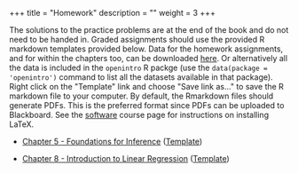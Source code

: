 +++
title = "Homework"
description = ""
weight = 3
+++


The solutions to the practice problems are at the end of the book and do not need to be handed in. Graded assignments should use the provided R markdown templates provided below. Data for the homework assignments, and for within the chapters too, can be downloaded [here](https://github.com/jbryer/DATA606Spring2021/tree/master/course_data/os3_data). Or alternatively all the data is included in the `openintro` R packge (use the `data(package = 'openintro')` command to list all the datasets available in that package). Right click on the "Template" link and choose "Save link as..." to save the R markdown file to your computer. By default, the Rmarkdown files should generate PDFs. This is the preferred format since PDFs can be uploaded to Blackboard. See the [software](/course-overview/software/) course page for instructions on installing LaTeX.


* [Chapter 5 - Foundations for Inference](https://github.com/jbryer/DATA606Spring2021/blob/master/Homework/Homework5.pdf) ([Template](https://raw.githubusercontent.com/jbryer/DATA606Spring2021/master/Homework/Homework5.Rmd))

* [Chapter 8 - Introduction to Linear Regression](https://github.com/jbryer/DATA606Spring2021/blob/master/Homework/Homework8.pdf) ([Template](https://raw.githubusercontent.com/jbryer/DATA606Spring2021/master/Homework/Homework8.Rmd))


<!-- 

* [Chapter 1 - Introduction to Data](https://github.com/jbryer/DATA606Spring2021/blob/master/Homework/Homework1.pdf) ([Template](https://raw.githubusercontent.com/jbryer/DATA606Spring2021/master/Homework/Homework1.Rmd))

* [Chapter 2 - Summarizing Data](https://github.com/jbryer/DATA606Spring2021/blob/master/Homework/Homework2.pdf) ([Template](https://raw.githubusercontent.com/jbryer/DATA606Spring2021/master/Homework/Homework2.Rmd))
* [Chapter 3 - Probability](https://github.com/jbryer/DATA606Spring2021/blob/master/Homework/Homework3.pdf) ([Template](https://raw.githubusercontent.com/jbryer/DATA606Spring2021/master/Homework/Homework3.Rmd))
* [Chapter 4 - Distributions of Random Variables](https://github.com/jbryer/DATA606Spring2021/blob/master/Homework/Homework4.pdf) ([Template](https://raw.githubusercontent.com/jbryer/DATA606Spring2021/master/Homework/Homework4.Rmd))
* [Chapter 5 - Foundations for Inference](https://github.com/jbryer/DATA606Spring2021/blob/master/Homework/Homework5.pdf) ([Template](https://raw.githubusercontent.com/jbryer/DATA606Spring2021/master/Homework/Homework5.Rmd))
* [Chapter 6 - Inference for Categorical Data](https://github.com/jbryer/DATA606Spring2021/blob/master/Homework/Homework6.pdf) ([Template](https://raw.githubusercontent.com/jbryer/DATA606Spring2021/master/Homework/Homework6.Rmd))
* [Chapter 7 - Inference for Numerical Data](https://github.com/jbryer/DATA606Spring2021/blob/master/Homework/Homework7.pdf) ([Template](https://raw.githubusercontent.com/jbryer/DATA606Spring2021/master/Homework/Homework7.Rmd))
* [Chapter 8 - Introduction to Linear Regression](https://github.com/jbryer/DATA606Spring2021/blob/master/Homework/Homework8.pdf) ([Template](https://raw.githubusercontent.com/jbryer/DATA606Spring2021/master/Homework/Homework8.Rmd))
* [Chapter 9 - Multiple and Logistic Regression](https://github.com/jbryer/DATA606Spring2021/blob/master/Homework/Homework9.pdf) ([Template](https://raw.githubusercontent.com/jbryer/DATA606Spring2021/master/Homework/Homework9.Rmd))

-->
